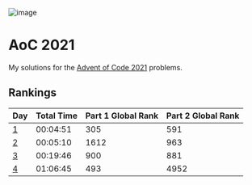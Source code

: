 ![image](https://user-images.githubusercontent.com/9584084/144176282-713b97b3-43b9-4f03-9e94-8c18528f0072.png)

# AoC 2021
My solutions for the [Advent of Code 2021](https://adventofcode.com/2021/) problems.

## Rankings
| Day                             | Total Time     | Part 1 Global Rank | Part 2 Global Rank | 
| ------------------------------- | -------------- | ------------------ | ------------------ | 
| [1](day01)                      | 00:04:51       | 305                | 591                | 
| [2](day02)                      | 00:05:10       | 1612               | 963                | 
| [3](day03)                      | 00:19:46       | 900                | 881                | 
| [4](day04)                      | 01:06:45       | 493                | 4952               | 
